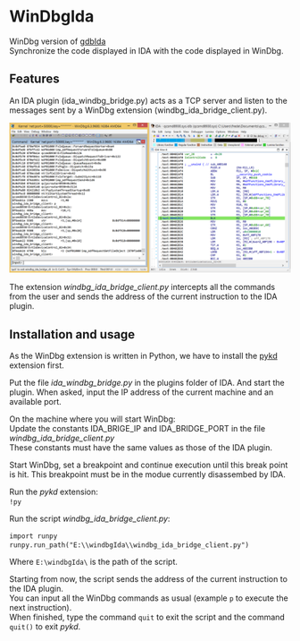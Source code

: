 # WinDbgIda

WinDbg version of [gdbIda](https://github.com/Comsecuris/gdbida)  
Synchronize the code displayed in IDA with the code displayed in WinDbg.  

## Features

An IDA plugin (ida_windbg_bridge.py) acts as a TCP server and listen to the messages sent by a WinDbg extension (windbg_ida_bridge_client.py).  

![screen](Capture01.PNG) 

The extension _windbg_ida_bridge_client.py_ intercepts all the commands from the user and sends the address of the current instruction to the IDA plugin. 

## Installation and usage

As the WinDbg extension is written in Python, we have to install the [pykd](https://github.com/ivellioscolin/pykd) extension first.  

Put the file _ida_windbg_bridge.py_ in the plugins folder of IDA. And start the plugin. When asked, input the IP address of the current machine and an available port.

On the machine where you will start WinDbg:  
Update the constants IDA_BRIGE_IP and IDA_BRIDGE_PORT in the file _windbg_ida_bridge_client.py_  
These constants must have the same values as those of the IDA plugin.    

Start WinDbg, set a breakpoint and continue execution until this break point is hit. This breakpoint must be in the modue currently disassembed by IDA.  

Run the _pykd_ extension:  
```!py```

Run the script _windbg_ida_bridge_client.py_:
```
import runpy
runpy.run_path("E:\\windbgIda\\windbg_ida_bridge_client.py")
```

Where `E:\windbgIda\` is the path of the script.  

Starting from now, the script sends the address of the current instruction to the IDA plugin.  
You can input all the WinDbg commands as usual (example `p` to execute the next instruction).  
When finished, type the command `quit` to exit the script and the command `quit()` to exit _pykd_.  




